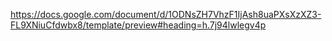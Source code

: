 https://docs.google.com/document/d/1ODNsZH7VhzF1IjAsh8uaPXsXzXZ3-FL9XNiuCfdwbx8/template/preview#heading=h.7j94lwlegv4p